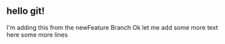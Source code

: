 ## hello git!

I'm adding this from the newFeature Branch
Ok let me add some more text here
some more lines
